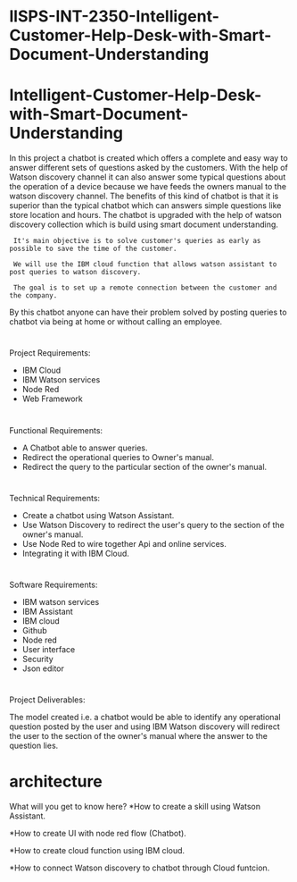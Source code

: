 # llSPS-INT-2350-Intelligent-Customer-Help-Desk-with-Smart-Document-Understanding
# Intelligent-Customer-Help-Desk-with-Smart-Document-Understanding #
In this project a chatbot is created which offers a complete and easy way to answer different sets of questions asked by the customers. With the help of Watson discovery channel it can also answer some typical questions about the operation of a device because we have feeds the owners manual to the watson discovery channel. The benefits of this kind of chatbot is that it is superior than the typical chatbot which can answers simple questions like store location and hours. The chatbot is upgraded with the help of watson discovery collection which is build using smart document understanding.

     It's main objective is to solve customer's queries as early as possible to save the time of the customer. 
     
     We will use the IBM cloud function that allows watson assistant to post queries to watson discovery.

     The goal is to set up a remote connection between the customer and the company. 
By this chatbot anyone can have their problem solved by posting queries to chatbot via being at home or without calling an employee.
#  #
Project Requirements:

   * IBM Cloud
   * IBM Watson services
   * Node Red
   * Web Framework
#  #   
Functional Requirements:

 * A Chatbot able to answer queries.
 * Redirect the operational queries to Owner's manual.
 * Redirect the query to the particular section of the owner's manual.
 
#  #
Technical Requirements:

 * Create a chatbot using Watson Assistant.
 * Use Watson Discovery to  redirect the user's query to the section of the owner's manual.
 * Use Node Red to wire together Api and online services.
 * Integrating it with IBM Cloud.
 
#  #
Software Requirements:

* IBM watson services
* IBM Assistant
* IBM cloud
* Github
* Node red
* User interface
* Security
* Json editor
#  #
Project Deliverables:

The model created i.e. a chatbot would be able to identify any operational question posted by the user
and using IBM Watson discovery will redirect the user to the  section of the owner's manual
where the answer to the question lies.
# architecture #

What will you get to know here?
 *How to create a skill using Watson Assistant.

 *How to create UI with node red flow (Chatbot).

 *How to create cloud function using IBM cloud.

 *How to connect Watson discovery to chatbot through Cloud funtcion.
